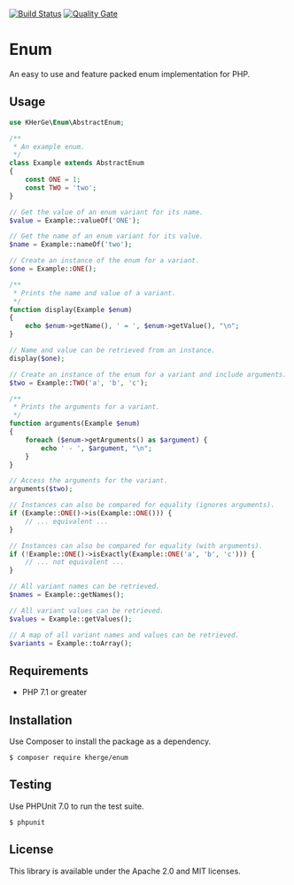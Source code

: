 [![Build Status](https://travis-ci.org/kherge/php.enum.svg?branch=master)](https://travis-ci.org/kherge/php.enum)
[![Quality Gate](https://sonarcloud.io/api/project_badges/measure?project=php.enum&metric=alert_status)](https://sonarcloud.io/dashboard?id=php.enum)

Enum
=========

An easy to use and feature packed enum implementation for PHP.

Usage
-----

```php
use KHerGe\Enum\AbstractEnum;

/**
 * An example enum.
 */
class Example extends AbstractEnum
{
    const ONE = 1;
    const TWO = 'two';
}

// Get the value of an enum variant for its name.
$value = Example::valueOf('ONE');

// Get the name of an enum variant for its value.
$name = Example::nameOf('two');

// Create an instance of the enum for a variant.
$one = Example::ONE();

/**
 * Prints the name and value of a variant.
 */
function display(Example $enum)
{
    echo $enum->getName(), ' = ', $enum->getValue(), "\n";
}

// Name and value can be retrieved from an instance.
display($one);

// Create an instance of the enum for a variant and include arguments.
$two = Example::TWO('a', 'b', 'c');

/**
 * Prints the arguments for a variant.
 */
function arguments(Example $enum)
{
    foreach ($enum->getArguments() as $argument) {
        echo ' - ', $argument, "\n";
    }
}

// Access the arguments for the variant.
arguments($two);

// Instances can also be compared for equality (ignores arguments).
if (Example::ONE()->is(Example::ONE())) {
    // ... equivalent ...
}

// Instances can also be compared for equality (with arguments).
if (!Example::ONE()->isExactly(Example::ONE('a', 'b', 'c'))) {
    // ... not equivalent ...
}

// All variant names can be retrieved.
$names = Example::getNames();

// All variant values can be retrieved.
$values = Example::getValues();

// A map of all variant names and values can be retrieved.
$variants = Example::toArray();
```

Requirements
------------

- PHP 7.1 or greater

Installation
------------

Use Composer to install the package as a dependency.

    $ composer require kherge/enum

Testing
-------

Use PHPUnit 7.0 to run the test suite.

    $ phpunit

License
-------

This library is available under the Apache 2.0 and MIT licenses.